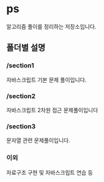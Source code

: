 # ps

알고리즘 풀이를 정리하는 저장소입니다.

## 폴더별 설명

### /section1

자바스크립트 기본 문제 풀이입니다.

### /section2

자바스크립트 2차원 접근 문제풀이입니다

### /section3

문자열 관련 문제풀이입니다.

### 이외

자료구조 구현 및 자바스크립트 연습 등
